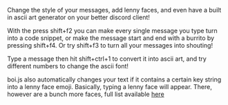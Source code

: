 Change the style of your messages, add lenny faces, and even have a built in ascii art generator on your better discord client!

With the press shift+f2 you can make every single message you type turn into a code snippet, or make the message start and end with a burrito by pressing shift+f4. Or try shift+f3 to turn all your messages into shouting!

Type a message then hit shift+ctrl+1 to convert it into ascii art, and try different numbers to change the ascii font! 

boi.js also automatically changes your text if it contains a certain key string into a lenny face emoji. Basically, typing <lenny> a lenny face will appear. There, however are a bunch more faces, full list available <a href="https://github.com/davidovski/BDPlugins/blob/master/boi/emojis.txt"  >here</a> 